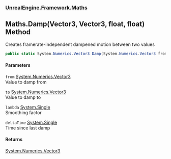 ### [UnrealEngine.Framework](UnrealEngine_Framework.md 'UnrealEngine.Framework').[Maths](Maths.md 'UnrealEngine.Framework.Maths')
## Maths.Damp(Vector3, Vector3, float, float) Method
Creates framerate-independent dampened motion between two values  
```csharp
public static System.Numerics.Vector3 Damp(System.Numerics.Vector3 from, System.Numerics.Vector3 to, float lambda, float deltaTime);
```
#### Parameters
<a name='UnrealEngine_Framework_Maths_Damp(System_Numerics_Vector3_System_Numerics_Vector3_float_float)_from'></a>
`from` [System.Numerics.Vector3](https://docs.microsoft.com/en-us/dotnet/api/System.Numerics.Vector3 'System.Numerics.Vector3')  
Value to damp from
  
<a name='UnrealEngine_Framework_Maths_Damp(System_Numerics_Vector3_System_Numerics_Vector3_float_float)_to'></a>
`to` [System.Numerics.Vector3](https://docs.microsoft.com/en-us/dotnet/api/System.Numerics.Vector3 'System.Numerics.Vector3')  
Value to damp to
  
<a name='UnrealEngine_Framework_Maths_Damp(System_Numerics_Vector3_System_Numerics_Vector3_float_float)_lambda'></a>
`lambda` [System.Single](https://docs.microsoft.com/en-us/dotnet/api/System.Single 'System.Single')  
Smoothing factor
  
<a name='UnrealEngine_Framework_Maths_Damp(System_Numerics_Vector3_System_Numerics_Vector3_float_float)_deltaTime'></a>
`deltaTime` [System.Single](https://docs.microsoft.com/en-us/dotnet/api/System.Single 'System.Single')  
Time since last damp
  
#### Returns
[System.Numerics.Vector3](https://docs.microsoft.com/en-us/dotnet/api/System.Numerics.Vector3 'System.Numerics.Vector3')  
